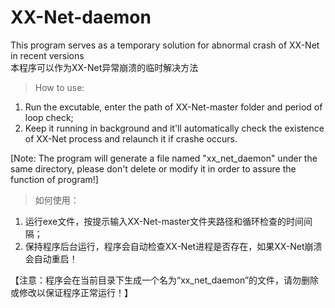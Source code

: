 # XX-Net-daemon

This program serves as a temporary solution for abnormal crash of XX-Net in recent versions
</br>本程序可以作为XX-Net异常崩溃的临时解决方法

> How to use: 

1) Run the excutable, enter the path of XX-Net-master folder and period of loop check;
2) Keep it running in background and it'll automatically check the existence of XX-Net process and relaunch it if crashe occurs.

[Note: The program will generate a file named "xx_net_daemon" under the same directory, please don't delete or modify it in order to assure the function of program!]



> 如何使用：

1) 运行exe文件，按提示输入XX-Net-master文件夹路径和循环检查的时间间隔；
2) 保持程序后台运行，程序会自动检查XX-Net进程是否存在，如果XX-Net崩溃会自动重启！

【注意：程序会在当前目录下生成一个名为“xx_net_daemon”的文件，请勿删除或修改以保证程序正常运行！】
